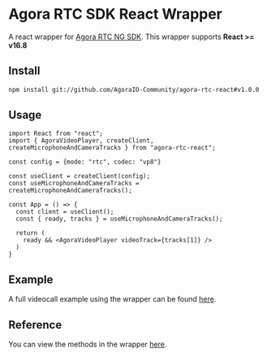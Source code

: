 # Agora RTC SDK React Wrapper

A react wrapper for [Agora RTC NG SDK](https://www.npmjs.com/package/agora-rtc-sdk-ng).
This wrapper supports **React >= v16.8**

## Install
```bash
npm install git://github.com/AgoraIO-Community/agora-rtc-react#v1.0.0
```

## Usage
```tsx
import React from "react";
import { AgoraVideoPlayer, createClient, createMicrophoneAndCameraTracks } from "agora-rtc-react";

const config = {mode: "rtc", codec: "vp8"}

const useClient = createClient(config);
const useMicrophoneAndCameraTracks = createMicrophoneAndCameraTracks();

const App = () => {
  const client = useClient();
  const { ready, tracks } = useMicrophoneAndCameraTracks();

  return (
    ready && <AgoraVideoPlayer videoTrack={tracks[1]} />
  )
}

``` 

## Example
A full videocall example using the wrapper can be found [here](example.md).

## Reference 
You can view the methods in the wrapper [here](api.md).
